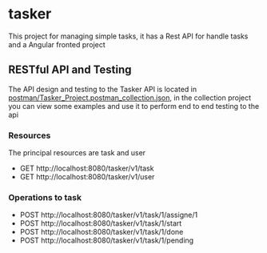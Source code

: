 # tasker
This project for managing simple tasks, it has a Rest API for handle tasks and a Angular fronted project


## RESTful API and Testing

The API design and testing to the Tasker API is located in [postman/Tasker_Project.postman_collection.json](https://github.com/emayu/tasker/web/blob/master/postman/Tasker_Project.postman_collection.json), in the collection project you can view some examples and use it to perform end to end testing to the api

### Resources 
The principal resources are task and user

- GET http://localhost:8080/tasker/v1/task 
- GET http://localhost:8080/tasker/v1/user 

### Operations to task
- POST http://localhost:8080/tasker/v1/task/1/assigne/1 
- POST http://localhost:8080/tasker/v1/task/1/start
- POST http://localhost:8080/tasker/v1/task/1/done
- POST http://localhost:8080/tasker/v1/task/1/pending
